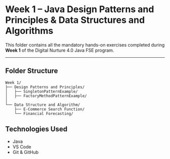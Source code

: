 # Week 1 – Java Design Patterns and Principles & Data Structures and Algorithms

This folder contains all the mandatory hands-on exercises completed during **Week 1** of the Digital Nurture 4.0 Java FSE program. 

---

## Folder Structure

```
Week 1/
├── Design Patterns and Principles/
│   ├── SingletonPatternExample/
│   ├── FactoryMethodPatternExample/
│   
└── Data Structure and Algorithm/
    ├── E-Commerce Search Function/
    └── Financial Forecasting/
```


##  Technologies Used
- Java
- VS Code
- Git & GitHub



